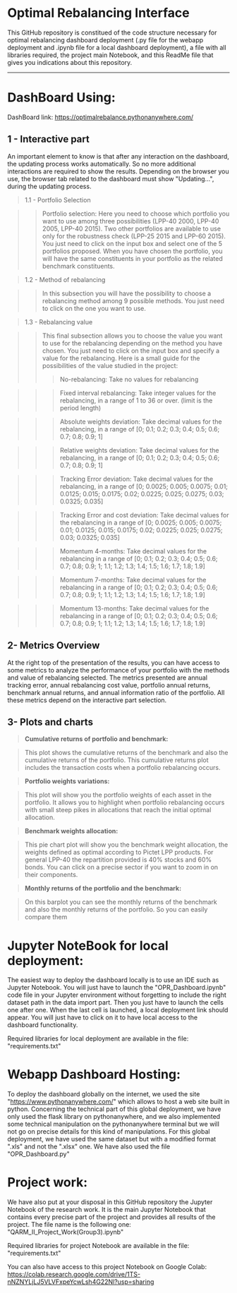 # Optimal Rebalancing Interface

This GitHub repository is constitued of the code structure necessary for optimal rebalancing dashboard deployment (.py file for the webapp deployment and .ipynb file for a local dashboard deployment), a file with all libraries required, the project main Notebook, and this ReadMe file that gives you indications about this repository.



_____________________________________________________________________________________________________
# DashBoard Using:

DashBoard link: https://optimalrebalance.pythonanywhere.com/

## 1 - Interactive part

An important element to know is that after any interaction on the dashboard, the updating process works automatically. So no more additional interactions are required to show the results. Depending on the browser you use, the browser tab related to the dashboard must show "Updating...", during the updating process. 

> 1.1 - Portfolio Selection
  
>> Portfolio selection: Here you need to choose which portfolio you want to use among three possibilities (LPP-40 2000, LPP-40 2005, LPP-40 2015). Two other portfolios are available to use only for the robustness check (LPP-25 2015 and LPP-60 2015). You just need to click on the input box and select one of the 5 portfolios proposed. When you have chosen the portfolio, you will have the same constituents in your portfolio as the related benchmark constituents.   
  
> 1.2 - Method of rebalancing 

>> In this subsection you will have the possibility to choose a rebalancing method among 9 possible methods. You just need to click on the one you want to use. 
  
> 1.3 - Rebalancing value 

>> This final subsection allows you to choose the value you want to use for the rebalancing depending on the method you have chosen. You just need to click on the input box and specify a value for the rebalancing. Here is a small guide for the possibilities of the value studied in the project:
>>> No-rebalancing: Take no values for rebalancing 


>>> Fixed interval rebalancing: Take integer values for the rebalancing, in a range of 1 to 36 or over. (limit is the period length) 


>>> Absolute weights deviation: Take decimal values for the rebalancing, in a range of [0; 0.1; 0.2; 0.3; 0.4; 0.5; 0.6; 0.7; 0.8; 0.9; 1]


>>> Relative weights deviation: Take decimal values for the rebalancing, in a range of [0; 0.1; 0.2; 0.3; 0.4; 0.5; 0.6; 0.7; 0.8; 0.9; 1]


>>> Tracking Error deviation: Take decimal values for the rebalancing, in a range of [0; 0.0025; 0.005; 0.0075; 0.01; 0.0125; 0.015; 0.0175; 0.02; 0.0225; 0.025; 0.0275; 0.03; 0.0325; 0.035]


>>> Tracking Error and cost deviation: Take decimal values for the rebalancing in a range of [0; 0.0025; 0.005; 0.0075; 0.01; 0.0125; 0.015; 0.0175; 0.02; 0.0225; 0.025; 0.0275; 0.03; 0.0325; 0.035]


>>> Momentum 4-months: Take decimal values for the rebalancing in a range of [0; 0.1; 0.2; 0.3; 0.4; 0.5; 0.6; 0.7; 0.8; 0.9; 1; 1.1; 1.2; 1.3; 1.4; 1.5; 1.6; 1.7; 1.8; 1.9]


>>> Momentum 7-months: Take decimal values for the rebalancing in a range of [0; 0.1; 0.2; 0.3; 0.4; 0.5; 0.6; 0.7; 0.8; 0.9; 1; 1.1; 1.2; 1.3; 1.4; 1.5; 1.6; 1.7; 1.8; 1.9]


>>> Momentum 13-months: Take decimal values for the rebalancing in a range of [0; 0.1; 0.2; 0.3; 0.4; 0.5; 0.6; 0.7; 0.8; 0.9; 1; 1.1; 1.2; 1.3; 1.4; 1.5; 1.6; 1.7; 1.8; 1.9]



## 2- Metrics Overview

At the right top of the presentation of the results, you can have access to some metrics to analyze the performance of your portfolio with the methods and value of rebalancing selected.
The metrics presented are annual tracking error, annual rebalancing cost value, portfolio annual returns, benchmark annual returns, and annual information ratio of the portfolio. All these metrics depend on the interactive part selection. 


## 3- Plots and charts 

> **Cumulative returns of portfolio and benchmark:**

> This plot shows the cumulative returns of the benchmark and also the cumulative returns of the portfolio. This cumulative returns plot includes the transaction costs when a portfolio rebalancing occurs. 

> **Portfolio weights variations:**

> This plot will show you the portfolio weights of each asset in the portfolio. It allows you to highlight when portfolio rebalancing occurs with small steep pikes in allocations that reach the initial optimal allocation.

> **Benchmark weights allocation:**

> This pie chart plot will show you the benchmark weight allocation, the weights defined as optimal according to Pictet LPP products. For general LPP-40 the repartition provided is 40% stocks and 60% bonds. You can click on a precise sector if you want to zoom in on their components. 

> **Monthly returns of the portfolio and the benchmark:**

> On this barplot you can see the monthly returns of the benchmark and also the monthly returns of the portfolio. So you can easily compare them



# Jupyter NoteBook for local deployment:

The easiest way to deploy the dashboard locally is to use an IDE such as Jupyter Notebook. You will just have to launch the "OPR_Dashboard.ipynb" code file in your Jupyter environment without forgetting to include the right dataset path in the data import part. Then you just have to launch the cells one after one. When the last cell is launched, a local deployment link should appear. You will just have to click on it to have local access to the dashboard functionality.  

Required libraries for local deployment are available in the file: "requirements.txt"


# Webapp Dashboard Hosting:

To deploy the dashboard globally on the internet, we used the site "https://www.pythonanywhere.com/" which allows to host a web site built in python. Concerning the technical part of this global deployment, we have only used the flask library on pythonanywhere, and we also implemented some technical manipulation on the pythonanywhere terminal but we will not go on precise details for this kind of manipulations. For this global deployment, we have used the same dataset but with a modified format ".xls" and not the ".xlsx" one. We have also used the file "OPR_Dashboard.py"



# Project work: 

We have also put at your disposal in this GitHub repository the Jupyter Notebook of the research work. It is the main Jupyter Notebook that contains every precise part of the project and provides all results of the project. The file name is the following one: "QARM_II_Project_Work(Group3).ipynb"

Required libraries for project Notebook are available in the file: "requirements.txt"

You can also have access to this project Notebook on Google Colab: https://colab.research.google.com/drive/1TS-nNZNYLjLJ5VLVFxpeYcwLsh4G22Nl?usp=sharing


















